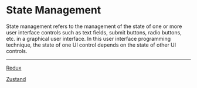 # State Management

State management refers to the management of the state of one or more user interface controls such as text fields, submit buttons, radio buttons, etc. in a graphical user interface. In this user interface programming technique, the state of one UI control depends on the state of other UI controls.

---

[Redux](State%20Management%201b2aeacbb2998128b0a9e68f85d1493a/Redux%201b2aeacbb2998170a7afe392ff1188ba.md)

[Zustand](State%20Management%201b2aeacbb2998128b0a9e68f85d1493a/Zustand%201b2aeacbb2998160b72fc4a700230b1b.md)
